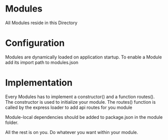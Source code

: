 Modules
=

All Modules reside in this Directory

Configuration
=

Modules are dynamically loaded on application startup.
To enable a Module add its import path to modules.json

Implementation
=
Every Modules has to implement a constructor() and a function routes().
The constructor is used to initialize your module.
The routes() function is called by the express loader to add api routes for you module

Module-local dependencies should be added to package.json in the module folder.

All the rest is on you. Do whatever you want within your module.

